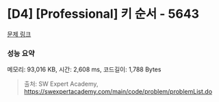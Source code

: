 # [D4] [Professional] 키 순서 - 5643 

[문제 링크](https://swexpertacademy.com/main/code/problem/problemDetail.do?contestProbId=AWXQsLWKd5cDFAUo) 

### 성능 요약

메모리: 93,016 KB, 시간: 2,608 ms, 코드길이: 1,788 Bytes



> 출처: SW Expert Academy, https://swexpertacademy.com/main/code/problem/problemList.do